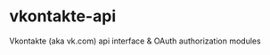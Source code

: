 vkontakte-api
=============

Vkontakte (aka vk.com) api interface &amp; OAuth authorization modules
